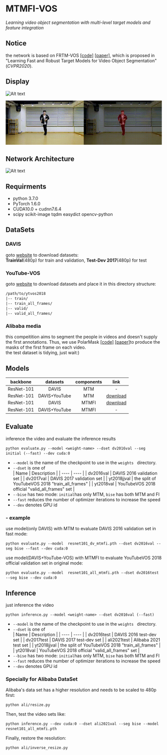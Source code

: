 # MTMFI-VOS
*Learning video object segmentation with multi-level target models and feature integration*

## Notice  
the network is based on FRTM-VOS [[code]](https://github.com/andr345/frtm-vos) [[paper]](https://openaccess.thecvf.com/content_CVPR_2020/papers/Robinson_Learning_Fast_and_Robust_Target_Models_for_Video_Object_Segmentation_CVPR_2020_paper.pdf), which is proposed in "Learning Fast and Robust Target Models for Video Object Segmentation"(*CVPR2020*).

## Display
![Alt text](./pic/dogs-jump.gif)

![Alt text](./pic/625801.gif)
## Network Architecture  
![Alt text](./pic/mtmfi-vos.jpg)

## Requirments
* python 3.7.0
* PyTorch 1.6.0
* CUDA10.0 + cudnn7.6.4
* scipy scikit-image tqdm easydict opencv-python
  
## DataSets  

### DAVIS
goto [website](https://davischallenge.org/davis2017/code.html#semisupervised) to download datasets:  
**TrainVal**(480p) for train and validation, **Test-Dev 2017**(480p) for test

### YouTube-VOS
goto [website](https://drive.google.com/drive/folders/1bI5J1H3mxsIGo7Kp-pPZU8i6rnykOw7f) to download datasets and place it in this directory structure:

    /path/to/ytvos2018
    |-- train/
    |-- train_all_frames/
    |-- valid/
    |-- valid_all_frames/

### Alibaba media
this compeitition aims to segment the people in videos and doesn't supply the first annotations. Thus, we use PolarMask [[code]](https://github.com/xieenze/PolarMask) [[paper]](https://arxiv.org/pdf/1909.13226.pdf)to produce the masks of the first frame on each video.  
the test dataset is tidying, just wait:)
## Models  
| backbone | datasets | components | link |  
| :---: | :---: | :---: | :---: |  
| ResNet-101 | DAVIS | MTM | - |
| ResNet-101 | DAVIS+YouTube | MTM | [download](https://www.dropbox.com/s/tcsosmotc48euc3/resnet101_all_mtm.pth?dl=0) | 
| ResNet-101 | DAVIS | MTMFI | [download](https://www.dropbox.com/s/cr3rixvkdrb57xn/resnet101_dv_mtmfi.pth?dl=0) | 
| ResNet-101 | DAVIS+YouTube | MTMFI | - | 
## Evaluate
inference the video and evaluate the inference results  

    python evaluate.py --model <weight-name> --dset dv2016val --seg initial (--fast) --dev cuda:0
* `--model` is the name of the checkpoint to use in the `weights ` directory.
* `--dset` is one of   
  | Name | Description |
  | ---- | ---- |
  | dv2016val | DAVIS 2016 validation set |
  | dv2017val | DAVIS 2017 validation set |
  | yt2018jjval | the split of YouTubeVOS 2018 "train_all_frames" |
  | yt2018val | YouTubeVOS 2018 official "valid_all_frames" set |
* `--bise` has two mode: `initial`has only MTM, `bise` has both MTM and FI
* `--fast` reduces the number of optimizer iterations to  increase the speed
* `--dev` denotes GPU id
### - example
use model(only DAVIS) with MTM to evaluate DAVIS 2016 validation set in fast mode:  

    python evaluate.py --model  resnet101_dv_mtmfi.pth --dset dv2016val --seg bise --fast --dev cuda:0
use model(DAVIS+YouTube-VOS)  with MTMFI to evaluate YouTubeVOS 2018 official validation set in original mode:  

    python evaluate.py --model  resnet101_all_mtmfi.pth --dset dv2016test --seg bise --dev cuda:0

## Inference
just inference the video

    python inference.py --model <weight-name> --dset dv2016val (--fast)
* `--model` is the name of the checkpoint to use in the `weights ` directory.
* `--dset` is one of   
  | Name | Description |
  | ---- | ---- |
  | dv2016test | DAVIS 2016 test-dev set |
  | dv2017test | DAVIS 2017 test-dev set |
  | ali2021test | Alibaba 2021 test set |
  | yt2018jjval | the split of YouTubeVOS 2018 "train_all_frames" |
  | yt2018val | YouTubeVOS 2018 official "valid_all_frames" set |
* `--bise` has two mode: `initial`has only MTM, `bise` has both MTM and FI
* `--fast` reduces the number of optimizer iterations to  increase the speed
* `--dev` denotes GPU id
  
### Specially for Alibaba DataSet
Alibaba's data set has a higher resolution and needs to be scaled to 480p first:

    python ali/resize.py
Then, test the video sets like:

    python inference.py --dev cuda:0 --dset ali2021val --seg bise --model resnet101_all_mtmfi.pth
Finally, restore the resolution:

    python ali/inverse_resize.py